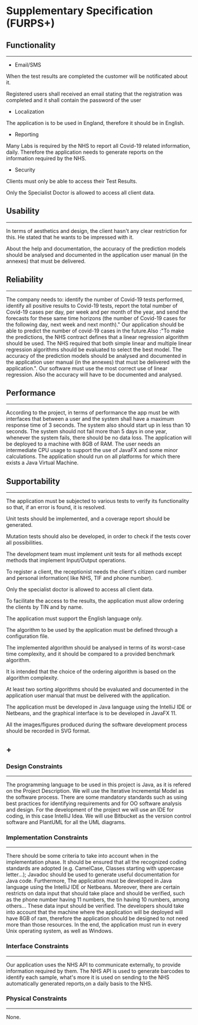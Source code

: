 # Supplementary Specification (FURPS+)

## Functionality

____

* Email/SMS

When the test results are completed the customer will be notificated about it.

Registered users shall received an email stating that the registration was completed and it shall contain the password of the user

* Localization

The application is to be used in England, therefore it should be in English.

* Reporting

Many Labs is required by the NHS to report all Covid-19 related information, daily. Therefore the application needs to generate reports on the information required by the NHS.

* Security

Clients must only be able to access their Test Results.

Only the Specialist Doctor is allowed to access all client data.

## Usability 

____

In terms of aesthetics and design, the client hasn't any clear restriction for this. He stated that he wants to be impressed with it.

About the help and documentation, the accuracy of the prediction models should be analysed and documented in the application user manual (in the annexes) that must be delivered.

## Reliability
____
The company needs to: identify the number of Covid-19 tests performed, identify all positive results to Covid-19 tests, report the total number of Covid-19 cases per day, per week and per month of the year, and send the forecasts for these same time horizons (the number of Covid-19 cases for the following day, next week and next month)." Our application should be able to predict the number of covid-19 cases in the future.Also :"To make the predictions, the NHS contract defines that a linear regression algorithm should be used. The NHS required that both simple linear and multiple linear regression algorithms should be evaluated to select the best model. The accuracy of the prediction models should be analysed and documented in the application user manual (in the annexes) that must be delivered with the application.". Our software must use the most correct use of linear regression. Also the accuracy will have to be documented and analysed.	


## Performance
__________________
According to the project, in terms of performance the app must be with interfaces that between a user and the system shall have a maximum response time of 3 seconds. The system also should start up in less than 10 seconds. The system should not fail more than 5 days in one year, whenever the system fails, there should be no data loss. The application will be deployed to a machine with 8GB of RAM. The user needs an intermediate CPU usage to support the use of JavaFX and some minor calculations. The application should run on all platforms for which there exists a Java Virtual Machine.


## Supportability
_____
The application must be subjected to various tests to verify its functionality so that, if an error is found, it is resolved.

Unit tests should be implemented, and a coverage report should be generated. 

Mutation tests should also be developed, in order to check if the tests cover all possibilities.

The development team must implement unit tests for all methods except methods that implement Input/Output operations.

To register a client, the receptionist needs the client's citizen card number and personal information( like NHS, TIF and phone number).

Only the specialist doctor is allowed to access all client data. 

To facilitate the access to the results, the application must allow ordering the clients by TIN and by name. 

The application must support the English language only.

The algorithm to be used by the application must be defined through a configuration file.

The implemented algorithm should be analysed in terms of its worst-case time complexity, and it should be compared to a provided benchmark algorithm. 

It is intended that the choice of the ordering algorithm is based on the algorithm complexity.

At least two sorting algorithms should be evaluated and documented in the application user manual that must be delivered with the application.

The application must be developed in Java language using the IntelliJ IDE or Netbeans, and the  graphical interface is to be developed in JavaFX 11.

All the images/figures produced during the software development process should be recorded in SVG format.

## +

### Design Constraints
____

The programming language to be used in this project is Java, as it is refered on the Project Description. We will use the Iterative Incremental Model as the software process. There are some mandatory standards such as using best practices for identifying requirements and for OO software analysis and design. For the development of the project we will use an IDE for coding, in this case IntelliJ Idea. We will use Bitbucket as the version control software and PlantUML for all the UML diagrams.

### Implementation Constraints

____

There should be some criteria to take into account when in the implementation phase. It should be ensured that all the recognized coding standards are adopted (e.g. CamelCase, Classes starting with uppercase letter...); Javadoc should be used to generate useful documentation for Java code. Furthermore, The application must be developed in Java language using the IntelliJ IDE or Netbeans. Moreover, there are certain restricts on data input that should take place and should be verified, such as the phone number having 11 numbers, the tin having 10 numbers, among others... These data input should be verified. The developers should take into account that the machine where the application will be deployed will have 8GB of ram, therefore the application should be designed to not need more than those resources. In the end, the application must run in every Unix operating system, as well as Windows.


### Interface Constraints

____
Our application uses the NHS API to communicate externally, to provide information required by them. The NHS API is used to generate barcodes to identify each sample, what's more it is used on sending to the NHS automatically generated reports,on a daily basis to the NHS.

### Physical Constraints

____
None.
